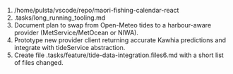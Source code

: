 1. /home/pulsta/vscode/repo/maori-fishing-calendar-react
2. .tasks/long_running_tooling.md
3. Document plan to swap from Open-Meteo tides to a harbour-aware provider (MetService/MetOcean or NIWA).
4. Prototype new provider client returning accurate Kawhia predictions and integrate with tideService abstraction.
5. Create file .tasks/feature/tide-data-integration.files6.md with a short list of files changed.
